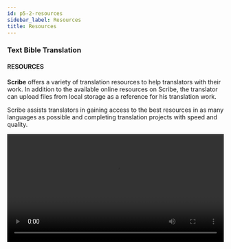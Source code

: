 ```yaml
---
id: p5-2-resources
sidebar_label: Resources
title: Resources
---
```

### Text Bible Translation

#### RESOURCES

**Scribe** offers a variety of translation resources to help translators with their work. In addition to the available online resources on Scribe, the translator can upload files from local storage as a reference for his translation work.

Scribe assists translators in gaining access to the best resources in as many languages as possible and completing translation projects with speed and quality.

<video controls src="/0.5.6/en-import-resources.mov" width="100%" type="video/mov"/>

#### TYPES OF RESOURCES

The following resources are available on Scribe

<h3>BIBLE</h3>

There are three tabs once you click on the Bible:

### BIBLE, RESOURCE, COLLECTION

**<i>To download the Bible of your choice through,</i>**  **RESOURCE tab**.

 Resources from the Bible are displayed in English by default; to download resources in other languages, follow the instructions. 
- Click on the **Resource** tab
- Select the **Language** from the language drop-down
- Choose the **Bible** or **Aligned Bible** from the **type** drop-down
- Select the download icon

Once you click the Bible tab, the downloaded Bible will be at the top of the list. This allows you to keep track of the resources that have been downloaded.
You can also choose a Bible by entering information such as Language and type into the window provided in the Resource section.
By clicking on the Bible tab, you will be able to access the downloaded Bible for reference.

**<i>To upload resources from local through ,</i>**  **COLLECTION tab**

Scripture burrito enabled resource folder is needed for this. [How to create Scripture Burrito folder?](../../How-to/p9-1-scripture%20burrito)

You can also refer to resources from your local computer by uploading them to Scribe.

- Click on the **COLLECTION** tab to import resources from local storage
- Click on *Select Folder*
- Select the file from your Computer that you want to upload
- Select the upload option
  You'll be able to see the file if you click the **BIBLE** tab.

<video controls src="/0.5.6/en-import-resources-bible.mov" width="100%" type="video/mov"/>

### To download the other reference Resources

Following resources can be used both **online** and **offline**: **Translation Notes, Translation Words, Translation Questions, Translation Academy and OBS resources**

**Users can access these resources online by simply clicking on them. However, it's important to note that for online usage, an internet connection is required throughout the resource's usage**.

#### Steps for downloading Resources

- Hover over the Translation Notes resources for the desired language
- On the right-hand side, click the download icon <img src="/0.5.3/download.png"  width="30px" alt="download"/>
- The chosen resource will be downloaded, and a message saying **Resource download finished** will appear at the bottom left
- The downloaded resource will appear at the top of the resource list under **Downloaded Resources**
- In the Downloaded Resources there is a **refresh icon** <img src="/0.5.3/refreshbutton.png"  width="30px" alt="refresh"/> that allows you to check for updates
  - If updates are available, the resource will be updated to the most recent version
  - If no updates are available, a pop-up message will appear stating No updates available
- Click the **Trash bin** icon to remove unused resources <img src="/0.5.3/trashbin.png"  width="30px" alt="trashbin"/>



:::note

Bible Translation Words list and OBS Translation Words List can be used **Online only** (Refer Translotion Word List).

:::


<video controls src="/0.5.6/en-download-resources-cmn.mov" width="100%" type="video/mov"/>

### TRANSLATION NOTES
(Available Online and Offline)

Scribe currently supports Translation Notes (online and offline) in different languages.

<video controls src="/0.5.6/en-import-resources-trans-notes.mov" width="100%" type="video/mov"/>

### TRANSLATION WORDS LIST
(Available only online)

This section offers a list of key biblical terms.

#### Steps to refer Translation Words List

- Open the project and, click on the new layout icon
- In the new column, click on the **resource selector** or load a module
- This action will open the Resource page
- From there, select the Translation Word List for the language you need
- The chosen resource will then appear in the reference column

<video controls src="/0.5.6/en-import-resources-transwordlist.mov" width="100%" type="video/mov"/>

### TRANSLATION WORDS
(Available Online and offline)

The list of translation words is divided into three categories:

**KT-Key Terms** - This list includes a number of important words from the Bible, along with definitions, translation suggestions, Bible references, and word data.

**Names** - This list contains facts, Bible references, examples from Bible stories, and word data about people in the Bible.

**Other** – This is a list of additional Bible terms. The definition, Bible references, and word data are all included in the list.

<video controls src="/0.5.6/en-import-resources-transwords.mov" width="100%" type="video/mov"/>

### TRANSLATION QUESTION
(Available online and offline)

This resource category contains questions that are designed to help translators in analyzing and understanding specific Bible books.
<img src="/0.5.6/en-Translationques.PNG"  width="1000px" alt="file menu"/>

### TRANSLATION ACADEMY
(Available Online and offline)

Translation Academy is a resource for Bible translation information and instruction for translators.
<img src="/0.5.6/en-transacademy.PNG"  width="1000px" alt="file menu"/>

<!-- ##
To import a resource, follow the steps below.
<video controls src="/0.5.3/importresourcesep.mov" width="100%" type="video/mov"/> -->

### 

### 

### OPEN BIBLE STORIES (OBS)

Open Bible Stories is a collection of key Bible stories available for translation in easy-to-understand text.

There are three tabs once you click on the Open Bible Stories

#### OBS, RESOURCE, COLLECTION

**<i>To download the Bible story of your choice, through</i>** **RESOURCE** tab
Resources from the Bible are displayed in English by default; to download resources in other languages, follow the instructions. 

- Click on the **RESOURCE** tab
- Choose the story you want to download
- Select the download icon

The downloaded Bible story will appear in the OBS tab. This allows you to keep track of the resources that have been downloaded.
You can also choose a OBS by selecting Language in the Resource section.
By clicking on the OBS tab, you will be able to access the downloaded OBS story for reference.

<video controls src="/0.5.6/en-obsresourcedownload.mov" width="100%" type="video/mov"/>

**<i>To upload resources from local, through</i>** **COLLECTION** tab
Scripture burrito enabled resource folder is needed for this. [How to create Scripture Burrito folder?](../../How-to/p9-1-scripture%20burrito)

You can also refer to resources from your local computer by uploading them to **Scribe**.

- Click on the **COLLECTION** tab to import resources from local storage
- Click on **Select Folder**
- Select the file from your computer that you want to upload
- Select the upload option
  You'll be able to see the file if you click the OBS tab.

<video controls src="/0.5.6/en-obsresoucollection.mov" width="100%" type="video/mov"/>

### OBS TRANSLATION NOTES

OBS translation notes provide interpretive information for stories to assist translators with their translation work.

<img src="/0.5.6/en-obstransnotes.PNG"  width="1000px" alt="file menu"/>
<img src="/0.5.6/en-obstransnotes1.PNG"  width="1000px" alt="file menu"/>

### OBS TRANSLATION QUESTIONS

These questions allow translators to determine whether the intended meaning is clearly communicated to the audience.
<img src="/0.5.6/en-obstransques.PNG"  width="1000px" alt="file menu"/>
<img src="/0.5.6/en-Translationques1.PNG"  width="1000px" alt="file menu"/>

### OBS TRANSLATION WORDS LIST

This section offers a list of key biblical terms.
<img src="/0.5.6/en-obstranswl.PNG"  width="1000px" alt="file menu"/>
<img src="/0.5.6/en-obstranswl1.PNG"  width="1000px" alt="file menu"/>

### AUDIO

**Steps to import the Audio resource**
Scripture burrito enabled resource folder is needed for this. [How to create Scripture Burrito folder?](../../How-to/p9-1-scripture%20burrito)
- Open the project and, within the editor pane, click on the new layout icon
- In the new column, click on the **resource selector**
- This action will open the Resource page
- Select **Audio**
- Click on the *COLLECTION* tab to import resources from local storage
- Click on **Select Folder**
- Select the file from your computer that you want to upload
- Select the upload option

You'll be able to see the file if you click the **Audio** tab.

<video controls src="/0.5.6/en_audioresource_import.mov" width="100%" type="video/mov"/>

### UPLOAD HELP RESOURCES

To know about this feature [Go to this page](../../How-to/p9-2-offlineupload.md).
